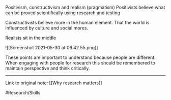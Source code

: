 Positivism, constructivism and realism (pragmatism)
Positivists believe what can be proved scientifically using research and testing

Constructivists believe more in the human element. That the world is influenced by culture and social mores.

Realists sit in the middle

![[Screenshot 2021-05-30 at 06.42.55.png]]

These points are important to understand because people are different. When engaging with people for research this should be remembered to maintain perspective and think critically.

---
Link to original note:
[[Why research matters]]

#Research/Skills 